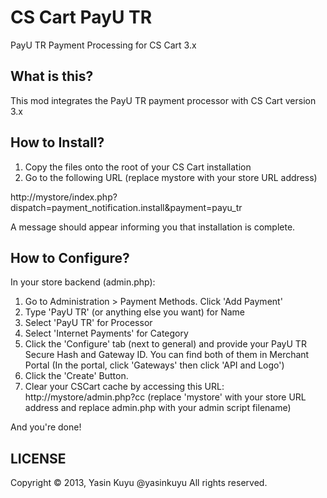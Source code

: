 CS Cart PayU TR
======================================
PayU TR Payment Processing for CS Cart 3.x  

What is this?
--------------
This mod integrates the PayU TR payment processor with CS Cart version 3.x  


How to Install?
---------------

1) Copy the files onto the root of your CS Cart installation  
2) Go to the following URL (replace mystore with your store URL address)

http://mystore/index.php?dispatch=payment_notification.install&payment=payu_tr

A message should appear informing you that installation is complete. 

How to Configure?
-----------------

In your store backend (admin.php):    
1) Go to Administration > Payment Methods. Click 'Add Payment'    
2) Type 'PayU TR' (or anything else you want) for Name    
3) Select 'PayU TR' for Processor    
4) Select 'Internet Payments' for Category   
5) Click the 'Configure' tab (next to general) and provide your PayU TR Secure Hash and Gateway ID. You can find both of them in Merchant Portal (In the portal, click 'Gateways' then click 'API and Logo')    
6) Click the 'Create' Button.   
7) Clear your CSCart cache by accessing this URL: http://mystore/admin.php?cc 
(replace 'mystore' with your store URL address and replace admin.php with your admin script filename)

And you're done!

LICENSE 
-------

Copyright &copy; 2013, Yasin Kuyu @yasinkuyu
All rights reserved.
